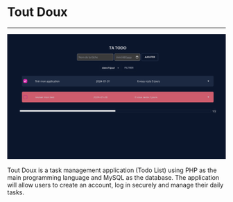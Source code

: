 # Tout Doux <Badge type="tip" text="PHP" />

---

![todo liste](../images/todoPhp.png)

Tout Doux is a task management application (Todo List) using PHP as the main programming language and MySQL as the database. The application will allow users to create an account, log in securely and manage their daily tasks.